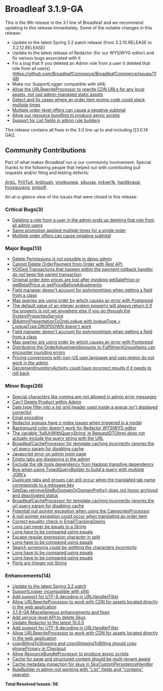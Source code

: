 # Broadleaf 3.1.9-GA

This is the 9th release in the 3.1 line of Broadleaf and we recommend updating to this release immediately. Some of the notable changes in this release:

- Update to the latest Spring 3.2 patch release (from 3.2.10.RELEASE to 3.2.12.RELEASE)
- Update to the latest release of Redactor (for our WYSIWYG editor) and fix various bugs associated with it
- Fix a bug that if you deleted an Admin role from a user it deleted that role from all users](https://github.com/BroadleafCommerce/BroadleafCommerce/issues/1148)
- Make our SupportLogger compatible with slf4j
- [Allow the URLRewriteProcessor to rewrite CDN URLs for any local assets, not just admin-managed static assets](https://github.com/BroadleafCommerce/BroadleafCommerce/issues/1111)
- [Detect and fix cases where an order item promo code could stack multiple times](https://github.com/BroadleafCommerce/BroadleafCommerce/issues/975)
- [Multiple order-level offers can cause a negative subtotal](https://github.com/BroadleafCommerce/BroadleafCommerce/issues/1151)
- [Allow our resource bundling to produce async scripts](https://github.com/BroadleafCommerce/BroadleafCommerce/issues/1077)
- [Support for List<String> fields in admin rule builders](https://github.com/BroadleafCommerce/BroadleafCommerce/issues/949)

This release contains all fixes in the 3.0 line up to and including [[3.0.14 GA]].

## Community Contributions

Part of what makes Broadleaf run is our community involvement. Special thanks to the following people that helped out with contributing pull requests and/or filing and testing defects:

[ArloL](https://github.com/ArloL), [Pr0TuX](https://github.com/Pr0TuX), [brdloush](https://github.com/brdloush), [vivekjuneja](https://github.com/vivekjuneja), [sibuyas](https://github.com/sibuyas), [m4ver1k](https://github.com/m4ver1k), [hardikraval](https://github.com/hardikraval), [hyysguyang](https://github.com/hyysguyang), [presoft](https://github.com/presoft).

An at-a-glance view of the issues that were closed in this release:
### Critical Bugs(3)
- [Deleting a role from a user in the admin ends up deleting that role from all admin users](https://github.com/BroadleafCommerce/BroadleafCommerce/issues/1148)
- [Same promotion applied multiple times for a single order](https://github.com/BroadleafCommerce/BroadleafCommerce/issues/975)
- [Multiple order offers can cause negative subtotal](https://github.com/BroadleafCommerce/BroadleafCommerce/issues/1151)

### Major Bugs(13)
- [Delete Permissions is not possible in demo admin](https://github.com/BroadleafCommerce/BroadleafCommerce/issues/1168)
- [Cannot Delete OrderPayment from Order with Rest API.](https://github.com/BroadleafCommerce/BroadleafCommerce/issues/1164)
- [VOIDed Transactions that happen within the payment rollback handler do not keep the parent transaction](https://github.com/BroadleafCommerce/BroadleafCommerce/issues/1160)
- [Original order item prices are lost after invoking getSalePrice or getRetailPrice or getPriceBeforeAdjustments](https://github.com/BroadleafCommerce/BroadleafCommerce/issues/1159)
- [Field manager doesn't account for polymorphism when getting a field from a class](https://github.com/BroadleafCommerce/BroadleafCommerce/issues/1154)
- [ Max queries are using order by which causes an error with Postgresql](https://github.com/BroadleafCommerce/BroadleafCommerce/issues/1153)
- [The default value of an integer system property will always return 0 if the property is not set anywhere else if you go through the SystemPropertiesService](https://github.com/BroadleafCommerce/BroadleafCommerce/issues/1082)
- [@AdminPresentationToOneLookup with lookupType = LookupType.DROPDOWN doesn't work](https://github.com/BroadleafCommerce/BroadleafCommerce/issues/1071)
- [Field manager doesn't account for polymorphism when getting a field from a class](https://github.com/BroadleafCommerce/BroadleafCommerce/issues/1154)
- [ Max queries are using order by which causes an error with Postgresql](https://github.com/BroadleafCommerce/BroadleafCommerce/issues/1153)
- [Distributing the OrderAdjustmentAmounts to FulfillmentGroupItems can encounter rounding errors](https://github.com/BroadleafCommerce/BroadleafCommerce/issues/1113)
- [Pricing conversions with non-US user.language and user.region do not work in the admin](https://github.com/BroadleafCommerce/BroadleafCommerce/issues/1079)
- [DecrementInventoryActivity could have incorrect results if it needs to roll back](https://github.com/BroadleafCommerce/BroadleafCommerce/issues/1047)

### Minor Bugs(26)
- [Special characters like comma are not allowed in admin error messages](https://github.com/BroadleafCommerce/BroadleafCommerce/issues/1146)
- [Can't Delete Product within Admin](https://github.com/BroadleafCommerce/BroadleafCommerce/issues/1140)
- [Date type filter into a list grid header used inside a popup isn't displayed correctlyl](https://github.com/BroadleafCommerce/BroadleafCommerce/issues/1137)
- [Email encoding](https://github.com/BroadleafCommerce/BroadleafCommerce/issues/1135)
- [Redactor popups have z-index issues when triggered in a modal](https://github.com/BroadleafCommerce/BroadleafCommerce/issues/1099)
- [Background color doesn't work for Redactor WYSIWYG editor](https://github.com/BroadleafCommerce/BroadleafCommerce/issues/1083)
- [The variable 'fullUrlWithQueryString' in RequestDTOImpl does not actually include the query string with the URL](https://github.com/BroadleafCommerce/BroadleafCommerce/issues/1080)
- [BroadleafCacheProcessor for template caching incorrectly ignores the url query param for disabling cache](https://github.com/BroadleafCommerce/BroadleafCommerce/issues/1076)
- [Javascript error on admin login page](https://github.com/BroadleafCommerce/BroadleafCommerce/issues/1021)
- [Empty tabs are displaying in the admin](https://github.com/BroadleafCommerce/BroadleafCommerce/issues/1176)
- [Exclude the jdk tools dependency from Hadoop transitive dependency](https://github.com/BroadleafCommerce/BroadleafCommerce/issues/1173)
- [Bug when using TypedQueryBuilder to build a query with multiple JOIN's](https://github.com/BroadleafCommerce/BroadleafCommerce/issues/1158)
- [Duplicate tabs and groups can still occur when the translated tab name corresponds to a message key](https://github.com/BroadleafCommerce/BroadleafCommerce/issues/1156)
- [SiteDao.retrieveSiteByDomainOrDomainPrefix() does not honor archived and deactivated status](https://github.com/BroadleafCommerce/BroadleafCommerce/issues/1102)
- [BroadleafCacheProcessor for template caching incorrectly ignores the url query param for disabling cache](https://github.com/BroadleafCommerce/BroadleafCommerce/issues/1076)
- [Potential null pointer exception when using the CategoriesProcessor](https://github.com/BroadleafCommerce/BroadleafCommerce/issues/1063)
- [A null pointer exception could occur when translating an order item](https://github.com/BroadleafCommerce/BroadleafCommerce/issues/1061)
- [Correct equality check in EmailTrackingOpens](https://github.com/BroadleafCommerce/BroadleafCommerce/issues/1057)
- [Long can never be equals to a String](https://github.com/BroadleafCommerce/BroadleafCommerce/issues/1056)
- [Long have to be compared using equals](https://github.com/BroadleafCommerce/BroadleafCommerce/issues/1054)
- [Escape regular expression character in split](https://github.com/BroadleafCommerce/BroadleafCommerce/issues/1053)
- [Long have to be compared using equals](https://github.com/BroadleafCommerce/BroadleafCommerce/issues/1052)
- [Search synonyms could be splitting the characters incorrectly](https://github.com/BroadleafCommerce/BroadleafCommerce/issues/1050)
- [Long have to be compared using equals](https://github.com/BroadleafCommerce/BroadleafCommerce/issues/1049)
- [Long have to be compared using equals](https://github.com/BroadleafCommerce/BroadleafCommerce/issues/1048)
- [Ports are Integer not String](https://github.com/BroadleafCommerce/BroadleafCommerce/issues/1046)

### Enhancements(14)
- [Update to the latest Spring 3.2 patch](https://github.com/BroadleafCommerce/BroadleafCommerce/issues/1177)
- [SupportLogger incompatible with slf4j](https://github.com/BroadleafCommerce/BroadleafCommerce/issues/1119)
- [Add support for UTF-8 decoding in URLHandlerFilter](https://github.com/BroadleafCommerce/BroadleafCommerce/issues/1112)
- [Allow URLRewriteProcessor to work with CDN for assets located directly in the web application](https://github.com/BroadleafCommerce/BroadleafCommerce/issues/1111)
- [3.1.9-GA Miscellaneous enhancements and fixes](https://github.com/BroadleafCommerce/BroadleafCommerce/issues/1040)
- [Add service-level API to delete Skus](https://github.com/BroadleafCommerce/BroadleafCommerce/issues/1170)
- [Update Redactor to the latest 10.0.5](https://github.com/BroadleafCommerce/BroadleafCommerce/issues/1152)
- [Add support for UTF-8 decoding in URLHandlerFilter](https://github.com/BroadleafCommerce/BroadleafCommerce/issues/1112)
- [Allow URLRewriteProcessor to work with CDN for assets located directly in the web application](https://github.com/BroadleafCommerce/BroadleafCommerce/issues/1111)
- [copyBillingToShipping and copyShippingToBilling should copy phonePrimary in Checkout](https://github.com/BroadleafCommerce/BroadleafCommerce/issues/1100)
- [Allow ResourceBundleProcessor to produce async scripts](https://github.com/BroadleafCommerce/BroadleafCommerce/issues/1077)
- [Cache for page and structured content should be multi-tenant aware](https://github.com/BroadleafCommerce/BroadleafCommerce/issues/1075)
- [Cache metadata inspection for skus in SkuCustomPersistenceHandler](https://github.com/BroadleafCommerce/BroadleafCommerce/issues/1065)
- [RuleBuilder in admin not working with "List<String>" fields and "contains" operator](https://github.com/BroadleafCommerce/BroadleafCommerce/issues/949)


**Total Resolved Issues: 56**
